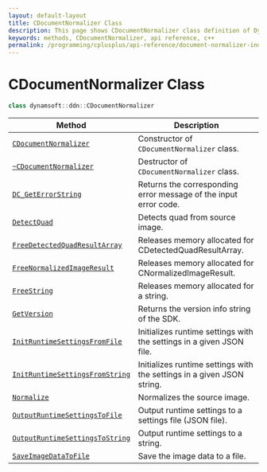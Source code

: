 ```yaml
---
layout: default-layout
title: CDocumentNormalizer Class
description: This page shows CDocumentNormalizer class definition of Dynamsoft Document Normalizer SDK C++ Edition.
keywords: methods, CDocumentNormalizer, api reference, c++
permalink: /programming/cplusplus/api-reference/document-normalizer-index-v1.0.0.html
---
```


# CDocumentNormalizer Class

```cpp
class dynamsoft::ddn::CDocumentNormalizer
```

| Method               | Description |
|----------------------|-------------|
| [`CDocumentNormalizer`](document-normalizer-init.md#cdocumentnormalizer) | Constructor of `CDocumentNormalizer` class.|
| [`~CDocumentNormalizer`](document-normalizer-init.md#cdocumentnormalizer-1) | Destructor of `CDocumentNormalizer` class.|
| [`DC_GetErrorString`](document-normalizer-general.md#dc_geterrorstring) | Returns the corresponding error message of the input error code. |
| [`DetectQuad`](document-normalizer-normalizing.md#detectquad) | Detects quad from source image. |
| [`FreeDetectedQuadResultArray`](document-normalizer-result.md#freedetectedquadresultarray) | Releases memory allocated for CDetectedQuadResultArray. |
| [`FreeNormalizedImageResult`](document-normalizer-result.md#freenormalizedimageresult) | Releases memory allocated for CNormalizedImageResult. |
| [`FreeString`](document-normalizer-result.md#freestring) | Releases memory allocated for a string. |
| [`GetVersion`](document-normalizer-general.md#getversion) | Returns the version info string of the SDK. |
| [`InitRuntimeSettingsFromFile`](document-normalizer-settings.md#initruntimesettingsfromfile)  | Initializes runtime settings with the settings in a given JSON file. |
| [`InitRuntimeSettingsFromString`](document-normalizer-settings.md#initruntimesettingsfromstring) | Initializes runtime settings with the settings in a given JSON string. |
| [`Normalize`](document-normalizer-normalizing.md#normalize) | Normalizes the source image. |
| [`OutputRuntimeSettingsToFile`](document-normalizer-settings.md#outputruntimesettingstofile) | Output runtime settings to a settings file (JSON file). |
| [`OutputRuntimeSettingsToString`](document-normalizer-settings.md#outputruntimesettingstostring) | Output runtime settings to a string. |
| [`SaveImageDataToFile`](document-normalizer-result.md#saveimagedatatofile) | Save the image data to a file. |
